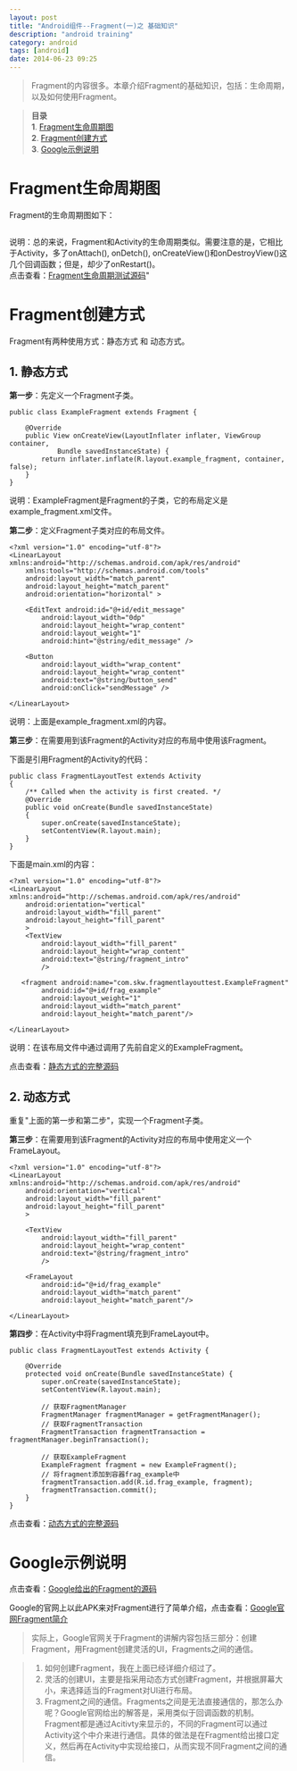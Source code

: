 ```yaml
---
layout: post
title: "Android组件--Fragment(一)之 基础知识"
description: "android training"
category: android
tags: [android]
date: 2014-06-23 09:25
---
```


> Fragment的内容很多。本章介绍Fragment的基础知识，包括：生命周期，以及如何使用Fragment。

> **目录**  
> **1**. [Fragment生命周期图](#anchor1)  
> **2**. [Fragment创建方式](#anchor2)  
> **3**. [Google示例说明](#anchor3)  


<a name="anchor1"></a>
# Fragment生命周期图

Fragment的生命周期图如下：

<a href="https://raw.githubusercontent.com/wangkuiwu/android_applets/master/training/01_getting_started/05_fragments/lifecycle/pic/fragment_lifecycle.png"><img src="https://raw.githubusercontent.com/wangkuiwu/android_applets/master/training/01_getting_started/05_fragments/lifecycle/pic/fragment_lifecycle.png" alt="" /></a>

说明：总的来说，Fragment和Activity的生命周期类似。需要注意的是，它相比于Activity，多了onAttach(), onDetch(), onCreateView()和onDestroyView()这几个回调函数；但是，却少了onRestart()。  
点击查看：[Fragment生命周期测试源码](https://github.com/wangkuiwu/android_applets/tree/master/training/01_getting_started/05_fragments/lifecycle)"




<a name="anchor2"></a>
# Fragment创建方式

Fragment有两种使用方式：静态方式 和 动态方式。

## 1. 静态方式

**第一步**：先定义一个Fragment子类。

    public class ExampleFragment extends Fragment {

        @Override
        public View onCreateView(LayoutInflater inflater, ViewGroup container, 
                Bundle savedInstanceState) {
            return inflater.inflate(R.layout.example_fragment, container, false);
        }   
    }

说明：ExampleFragment是Fragment的子类，它的布局定义是example_fragment.xml文件。


**第二步**：定义Fragment子类对应的布局文件。

    <?xml version="1.0" encoding="utf-8"?>
    <LinearLayout xmlns:android="http://schemas.android.com/apk/res/android"
        xmlns:tools="http://schemas.android.com/tools"
        android:layout_width="match_parent"
        android:layout_height="match_parent"
        android:orientation="horizontal" >

        <EditText android:id="@+id/edit_message"
            android:layout_width="0dp"
            android:layout_height="wrap_content"
            android:layout_weight="1"
            android:hint="@string/edit_message" />
      
        <Button
            android:layout_width="wrap_content"
            android:layout_height="wrap_content"
            android:text="@string/button_send"
            android:onClick="sendMessage" />

    </LinearLayout>


说明：上面是example_fragment.xml的内容。


**第三步**：在需要用到该Fragment的Activity对应的布局中使用该Fragment。

下面是引用Fragment的Activity的代码：

    public class FragmentLayoutTest extends Activity
    {
        /** Called when the activity is first created. */
        @Override
        public void onCreate(Bundle savedInstanceState)
        {
            super.onCreate(savedInstanceState);
            setContentView(R.layout.main);  
        } 
    }

下面是main.xml的内容：

    <?xml version="1.0" encoding="utf-8"?>
    <LinearLayout xmlns:android="http://schemas.android.com/apk/res/android"
        android:orientation="vertical"
        android:layout_width="fill_parent"
        android:layout_height="fill_parent"
        >
        <TextView
            android:layout_width="fill_parent"
            android:layout_height="wrap_content"
            android:text="@string/fragment_intro"
            />

       <fragment android:name="com.skw.fragmentlayouttest.ExampleFragment"
            android:id="@+id/frag_example"
            android:layout_weight="1"
            android:layout_width="match_parent"
            android:layout_height="match_parent"/>
       
    </LinearLayout>

说明：在该布局文件中通过<fragment>调用了先前自定义的ExampleFragment。

点击查看：[静态方式的完整源码](https://github.com/wangkuiwu/android_applets/tree/master/training/01_getting_started/05_fragments/implemention_01)



## 2. 动态方式

重复"上面的第一步和第二步"，实现一个Fragment子类。

**第三步**：在需要用到该Fragment的Activity对应的布局中使用定义一个FrameLayout。

    <?xml version="1.0" encoding="utf-8"?>
    <LinearLayout xmlns:android="http://schemas.android.com/apk/res/android"
        android:orientation="vertical"
        android:layout_width="fill_parent"
        android:layout_height="fill_parent"
        >

        <TextView
            android:layout_width="fill_parent"
            android:layout_height="wrap_content"
            android:text="@string/fragment_intro"
            />

        <FrameLayout
            android:id="@+id/frag_example"
            android:layout_width="match_parent"
            android:layout_height="match_parent"/>
       
    </LinearLayout>


**第四步**：在Activity中将Fragment填充到FrameLayout中。

    public class FragmentLayoutTest extends Activity {

        @Override
        protected void onCreate(Bundle savedInstanceState) {
            super.onCreate(savedInstanceState);
            setContentView(R.layout.main);
            
            // 获取FragmentManager
            FragmentManager fragmentManager = getFragmentManager();
            // 获取FragmentTransaction        
            FragmentTransaction fragmentTransaction = fragmentManager.beginTransaction();
            
            // 获取ExampleFragment
            ExampleFragment fragment = new ExampleFragment();
            // 将fragment添加到容器frag_example中
            fragmentTransaction.add(R.id.frag_example, fragment);
            fragmentTransaction.commit();
        }
    }

点击查看：[动态方式的完整源码](https://github.com/wangkuiwu/android_applets/tree/master/training/01_getting_started/05_fragments/implemention_02)




<a name="anchor3"></a>
# Google示例说明

点击查看：[Google给出的Fragment的源码](https://github.com/wangkuiwu/android_applets/tree/master/training/01_getting_started/05_fragments/google)

Google的官网上以此APK来对Fragment进行了简单介绍，点击查看：[Google官网Fragment简介](http://developer.android.com/intl/zh-cn/training/basics/fragments/index.html)

> 实际上，Google官网关于Fragment的讲解内容包括三部分：创建Fragment，用Fragment创建灵活的UI，Fragments之间的通信。

> 1. 如何创建Fragment，我在上面已经详细介绍过了。  
> 2. 灵活的创建UI，主要是指采用动态方式创建Fragment，并根据屏幕大小，来选择适当的Fragment对UI进行布局。  
> 3. Fragment之间的通信。Fragments之间是无法直接通信的，那怎么办呢？Google官网给出的解答是，采用类似于回调函数的机制。Fragment都是通过Acitivty来显示的，不同的Fragment可以通过Activity这个中介来进行通信。具体的做法是在Fragment给出接口定义，然后再在Activity中实现给接口，从而实现不同Fragment之间的通信。



